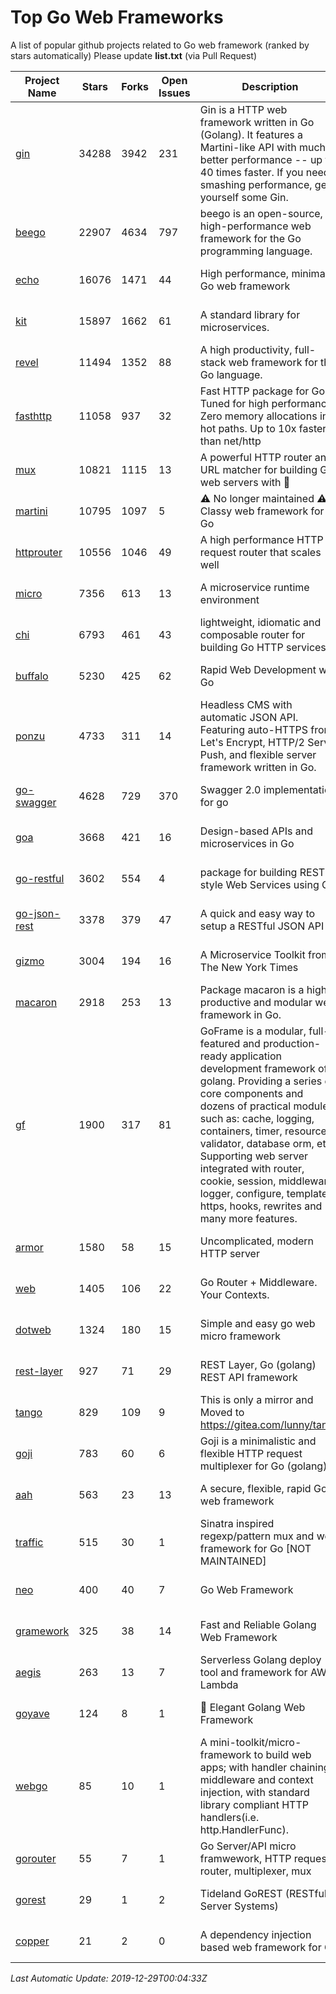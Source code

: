 # Top Go Web Frameworks
A list of popular github projects related to Go web framework (ranked by stars automatically)
Please update **list.txt** (via Pull Request)

| Project Name | Stars | Forks | Open Issues | Description | Last Commit |
| ------------ | ----- | ----- | ----------- | ----------- | ----------- |
| [gin](https://github.com/gin-gonic/gin) | 34288 | 3942 | 231 | Gin is a HTTP web framework written in Go (Golang). It features a Martini-like API with much better performance -- up to 40 times faster. If you need smashing performance, get yourself some Gin. | 2019-12-20 06:01:58 |
| [beego](https://github.com/astaxie/beego) | 22907 | 4634 | 797 | beego is an open-source, high-performance web framework for the Go programming language. | 2019-11-29 10:43:02 |
| [echo](https://github.com/labstack/echo) | 16076 | 1471 | 44 | High performance, minimalist Go web framework | 2019-11-11 20:34:13 |
| [kit](https://github.com/go-kit/kit) | 15897 | 1662 | 61 | A standard library for microservices. | 2019-11-14 23:29:29 |
| [revel](https://github.com/revel/revel) | 11494 | 1352 | 88 | A high productivity, full-stack web framework for the Go language. | 2018-10-30 13:23:52 |
| [fasthttp](https://github.com/valyala/fasthttp) | 11058 | 937 | 32 | Fast HTTP package for Go. Tuned for high performance. Zero memory allocations in hot paths. Up to 10x faster than net/http | 2019-12-25 10:39:28 |
| [mux](https://github.com/gorilla/mux) | 10821 | 1115 | 13 | A powerful HTTP router and URL matcher for building Go web servers with 🦍 | 2019-11-21 17:05:00 |
| [martini](https://github.com/go-martini/martini) | 10795 | 1097 | 5 | ⚠️ No longer maintained ⚠️  Classy web framework for Go | 2017-01-21 21:58:54 |
| [httprouter](https://github.com/julienschmidt/httprouter) | 10556 | 1046 | 49 | A high performance HTTP request router that scales well | 2019-10-05 17:17:06 |
| [micro](https://github.com/micro/micro) | 7356 | 613 | 13 | A microservice runtime environment | 2019-12-25 10:16:01 |
| [chi](https://github.com/go-chi/chi) | 6793 | 461 | 43 | lightweight, idiomatic and composable router for building Go HTTP services | 2019-12-10 15:58:59 |
| [buffalo](https://github.com/gobuffalo/buffalo) | 5230 | 425 | 62 | Rapid Web Development w/ Go | 2019-12-06 14:19:49 |
| [ponzu](https://github.com/ponzu-cms/ponzu) | 4733 | 311 | 14 | Headless CMS with automatic JSON API. Featuring auto-HTTPS from Let's Encrypt, HTTP/2 Server Push, and flexible server framework written in Go. | 2019-11-30 02:18:30 |
| [go-swagger](https://github.com/go-swagger/go-swagger) | 4628 | 729 | 370 | Swagger 2.0 implementation for go | 2019-12-27 16:38:28 |
| [goa](https://github.com/goadesign/goa) | 3668 | 421 | 16 | Design-based APIs and microservices in Go | 2019-12-19 22:42:52 |
| [go-restful](https://github.com/emicklei/go-restful) | 3602 | 554 | 4 | package for building REST-style Web Services using Go | 2019-10-27 20:07:54 |
| [go-json-rest](https://github.com/ant0ine/go-json-rest) | 3378 | 379 | 47 | A quick and easy way to setup a RESTful JSON API | 2017-09-13 04:12:08 |
| [gizmo](https://github.com/nytimes/gizmo) | 3004 | 194 | 16 | A Microservice Toolkit from The New York Times | 2019-12-20 17:17:13 |
| [macaron](https://github.com/go-macaron/macaron) | 2918 | 253 | 13 | Package macaron is a high productive and modular web framework in Go. | 2019-10-19 23:13:54 |
| [gf](https://github.com/gogf/gf) | 1900 | 317 | 81 | GoFrame is a modular, full-featured and production-ready application development framework of golang. Providing a series of core components and dozens of practical modules, such as: cache, logging, containers, timer, resource, validator, database orm, etc. Supporting web server integrated with router, cookie, session, middleware, logger, configure, template, https, hooks, rewrites and many more features.  | 2019-12-28 05:55:05 |
| [armor](https://github.com/labstack/armor) | 1580 | 58 | 15 | Uncomplicated, modern HTTP server | 2019-08-03 18:10:09 |
| [web](https://github.com/gocraft/web) | 1405 | 106 | 22 | Go Router + Middleware. Your Contexts. | 2019-02-07 15:06:52 |
| [dotweb](https://github.com/devfeel/dotweb) | 1324 | 180 | 15 | Simple and easy go web micro framework | 2019-12-01 08:01:18 |
| [rest-layer](https://github.com/rs/rest-layer) | 927 | 71 | 29 | REST Layer, Go (golang) REST API framework | 2019-12-05 10:17:11 |
| [tango](https://github.com/lunny/tango) | 829 | 109 | 9 | This is only a mirror and Moved to https://gitea.com/lunny/tango | 2019-05-17 03:31:10 |
| [goji](https://github.com/goji/goji) | 783 | 60 | 6 | Goji is a minimalistic and flexible HTTP request multiplexer for Go (golang) | 2019-01-26 23:58:29 |
| [aah](https://github.com/go-aah/aah) | 563 | 23 | 13 | A secure, flexible, rapid Go web framework | 2019-10-12 08:09:30 |
| [traffic](https://github.com/gravityblast/traffic) | 515 | 30 | 1 | Sinatra inspired regexp/pattern mux and web framework for Go [NOT MAINTAINED] | 2015-11-26 21:31:07 |
| [neo](https://github.com/ivpusic/neo) | 400 | 40 | 7 | Go Web Framework | 2017-08-14 23:54:31 |
| [gramework](https://github.com/gramework/gramework) | 325 | 38 | 14 | Fast and Reliable Golang Web Framework | 2019-06-28 11:08:04 |
| [aegis](https://github.com/tmaiaroto/aegis) | 263 | 13 | 7 | Serverless Golang deploy tool and framework for AWS Lambda | 2019-07-28 17:59:41 |
| [goyave](https://github.com/System-Glitch/goyave) | 124 | 8 | 1 | :pear: Elegant Golang Web Framework | 2019-12-19 14:31:04 |
| [webgo](https://github.com/bnkamalesh/webgo) | 85 | 10 | 1 | A mini-toolkit/micro-framework to build web apps; with handler chaining, middleware and context injection, with standard library compliant HTTP handlers(i.e. http.HandlerFunc). | 2019-10-16 03:42:32 |
| [gorouter](https://github.com/vardius/gorouter) | 55 | 7 | 1 | Go Server/API micro framwework, HTTP request router, multiplexer, mux | 2019-12-10 10:02:47 |
| [gorest](https://github.com/tideland/gorest) | 29 | 1 | 2 | Tideland GoREST (RESTful Server Systems) | 2017-11-10 13:00:37 |
| [copper](https://github.com/tusharsoni/copper) | 21 | 2 | 0 | A dependency injection based web framework for Go | 2019-08-26 23:39:11 |

*Last Automatic Update: 2019-12-29T00:04:33Z*